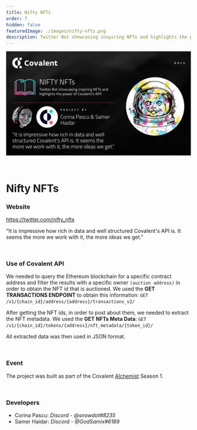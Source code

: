 ```yaml
---
title: Nifty NFTs
order: 7
hidden: false
featuredImage: ./images/nifty-nfts.png
description: Twitter Bot showcasing inspiring NFTs and highlights the power of Covalent's API!
---
```


![Nifty NFTs Banner](./images/nifty-nfts.png)

&nbsp;
# Nifty NFTs

### Website
https://twitter.com/nifty_nfts

<Aside>

"It is impressive how rich in data and well structured Covalent's API is. It seems the more we work with it, the more ideas we get."

</Aside>

&nbsp;
### Use of Covalent API
We needed to query the Ethereum blockchain for a specific contract address and filter the results with a specific owner `(auction address)` in order to obtain the NFT id that is auctioned. We used the **GET TRANSACTIONS ENDPOINT** to obtain this information: `GET /v1/{chain_id}/address/{address}/transactions_v2/`

After getting the NFT ids, in order to post about them, we needed to extract the NFT metadata. We used the **GET NFTs Meta Data**:
`GET /v1/{chain_id}/tokens/{address}/nft_metadata/{token_id}/`

All extracted data was then used in JSON format.

&nbsp;
### Event
The project was built as part of the Covalent [Alchemist](https://www.covalenthq.com/ambassador/) Season 1.

&nbsp;
### Developers

- Corina Pascu: *Discord - @snowdot#8235*
- Samer Haidar: *Discord - @GodSamix#6189*

